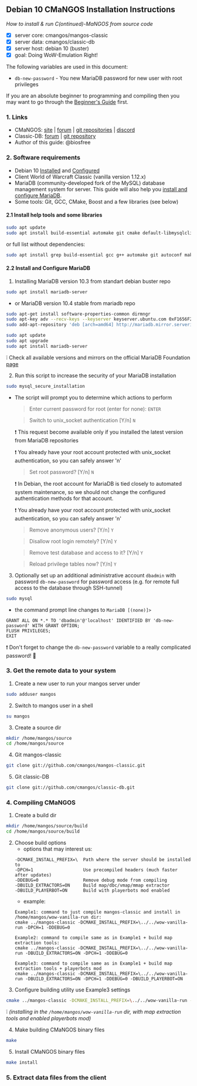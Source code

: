 ## Debian 10 CMaNGOS Installation Instructions
*How to install & run C(ontinued)-MaNGOS from source code*
- [x] server core: cmangos/mangos-classic
- [x] server data: cmangos/classic-db
- [x] server host: debian 10 (buster)
- [x] goal: Doing WoW-Emulation Right!

The following variables are used in this document:
- `db-new-password` - You new MariaDB password for new user with root privileges

If you are an absolute beginner to programming and compiling then you may want to go through the [Beginner's Guide](https://github.com/cmangos/issues/wiki/Beginners-Guide-Home) first.

### 1. Links
- CMaNGOS: [site](https://cmangos.net) | [forum](https://forum.cmangos.net) | [git repositories](https://github.com/cmangos) | [discord](https://discord.gg/Dgzerzb)
- Classic-DB: [forum](https://github.com/cmangos/classic-db/issues) | [git repository](https://github.com/cmangos/classic-db)
- Author of this guide: @biosfree

### 2. Software requirements
- Debian 10 [Installed](https://github.com/biosfree/cmangos-help) and [Configured](https://github.com/biosfree/cmangos-help)
- Client World of Warcraft Classic (vanilla version 1.12.x)
- MariaDB (community-developed fork of the MySQL) database management system for server. This guide will also help you [install and configure MariaDB](#install_mariadb).
- Some tools: Git, GCC, CMake, Boost and a few libraries (see below)

#### 2.1 Install help tools and some libraries
```bash
sudo apt update
sudo apt install build-essential automake git cmake default-libmysqlclient-dev libtool libssl-dev zlibc libbz2-dev subversion libboost-all-dev
```
or full list without dependencies:
```bash
sudo apt install grep build-essential gcc g++ automake git autoconf make patch cmake default-libmysqlclient-dev libtool libssl-dev binutils zlibc libc6 libbz2-dev subversion libboost-all-dev
```

#### 2.2 Install and Configure MariaDB <a name="install_mariadb"></a>
1. Installing MariaDB version 10.3 from standart debian buster repo
```bash
sudo apt install mariadb-server
```
   * or MariaDB version 10.4 stable from mariadb repo
   ```bash
   sudo apt-get install software-properties-common dirmngr
   sudo apt-key adv --recv-keys --keyserver keyserver.ubuntu.com 0xF1656F24C74CD1D8
   sudo add-apt-repository 'deb [arch=amd64] http://mariadb.mirror.serveriai.lt/repo/10.4/debian buster main'
   ```
   ```bash
   sudo apt update
   sudo apt upgrade
   sudo apt install mariadb-server
   ```
   :grey_exclamation: Check all available versions and mirrors on the official MariaDB Foundation [page](https://downloads.mariadb.org/mariadb/repositories/#distro=Debian&distro_release=buster--buster)

2. Run this script to increase the security of your MariaDB installation
```bash
sudo mysql_secure_installation
```
   * The script will prompt you to determine which actions to perform
   
     > Enter current password for root (enter for none): `ENTER`
     
     > Switch to unix_socket authentication [Y/n] `N`
     
     :exclamation: This request become available only if you installed the latest version from MariaDB repositories
     
     :exclamation: You already have your root account protected with unix_socket authentication, so you can safely answer 'n'
     
     > Set root password? [Y/n] `N`
     
     :exclamation: In Debian, the root account for MariaDB is tied closely to automated system maintenance, so we should not change the configured authentication methods for that account.
     
     :exclamation: You already have your root account protected with unix_socket authentication, so you can safely answer 'n'
     
     > Remove anonymous users? [Y/n] `Y`
     
     > Disallow root login remotely? [Y/n] `Y`
     
     > Remove test database and access to it? [Y/n] `Y`
     
     > Reload privilege tables now? [Y/n] `Y`

3. Optionally set up an additional administrative account `dbadmin` with password `db-new-password` for password access (e.g. for remote full access to the database through SSH-tunnel)
```bash
sudo mysql
```
   * the command prompt line changes to `MariaDB [(none)]>`
   ```mysql
   GRANT ALL ON *.* TO 'dbadmin'@'localhost' IDENTIFIED BY 'db-new-password' WITH GRANT OPTION;
   FLUSH PRIVILEGES;
   EXIT
   ```
   :exclamation: Don't forget to change the `db-new-password` variable to a really complicated password! :speak_no_evil:

### 3. Get the remote data to your system

1. Create a new user to run your mangos server under
```bash
sudo adduser mangos
```
2. Switch to mangos user in a shell
```bash
su mangos
```
3. Create a source dir
```bash
mkdir /home/mangos/source
cd /home/mangos/source
```
4. Git mangos-classic
```bash
git clone git://github.com/cmangos/mangos-classic.git
```
5. Git classic-DB
```bash
git clone git://github.com/cmangos/classic-db.git
```

### 4. Compiling CMaNGOS

1. Create a build dir
```bash
mkdir /home/mangos/source/build
cd /home/mangos/source/build
```
2. Choose build options
   * options that may interest us:
   ```
   -DCMAKE_INSTALL_PREFIX=\  Path where the server should be installed to
   -DPCH=1                   Use precompiled headers (much faster after updates)
   -DDEBUG=0                 Remove debug mode from compiling
   -DBUILD_EXTRACTORS=ON     Build map/dbc/vmap/mmap extractor
   -DBUILD_PLAYERBOT=ON      Build with playerbots mod enabled
   ```
   * example:
   ```
   Example1: command to just compile mangos-classic and install in /home/mangos/wow-vanilla-run dir:
   cmake ../mangos-classic -DCMAKE_INSTALL_PREFIX=\../../wow-vanilla-run -DPCH=1 -DDEBUG=0
   ```
   ```
   Example2: command to compile same as in Example1 + build map extraction tools:
   cmake ../mangos-classic -DCMAKE_INSTALL_PREFIX=\../../wow-vanilla-run -DBUILD_EXTRACTORS=ON -DPCH=1 -DDEBUG=0
   ```
   ```
   Example3: command to compile same as in Example1 + build map extraction tools + playerbots mod
   cmake ../mangos-classic -DCMAKE_INSTALL_PREFIX=\../../wow-vanilla-run -DBUILD_EXTRACTORS=ON -DPCH=1 -DDEBUG=0 -DBUILD_PLAYERBOT=ON
   ```
3. Configure building utility use Example3 settings
```bash
cmake ../mangos-classic -DCMAKE_INSTALL_PREFIX=\../../wow-vanilla-run -DBUILD_EXTRACTORS=ON -DPCH=1 -DDEBUG=0 -DBUILD_PLAYERBOT=ON
```
:grey_exclamation: *(installing in the `/home/mangos/wow-vanilla-run` dir, with map extraction tools and enabled playerbots mod)*

4. Make building CMaNGOS binary files
```bash
make
```
5. Install CMaNGOS binary files
```bash
make install
```

### 5. Extract data files from the client
